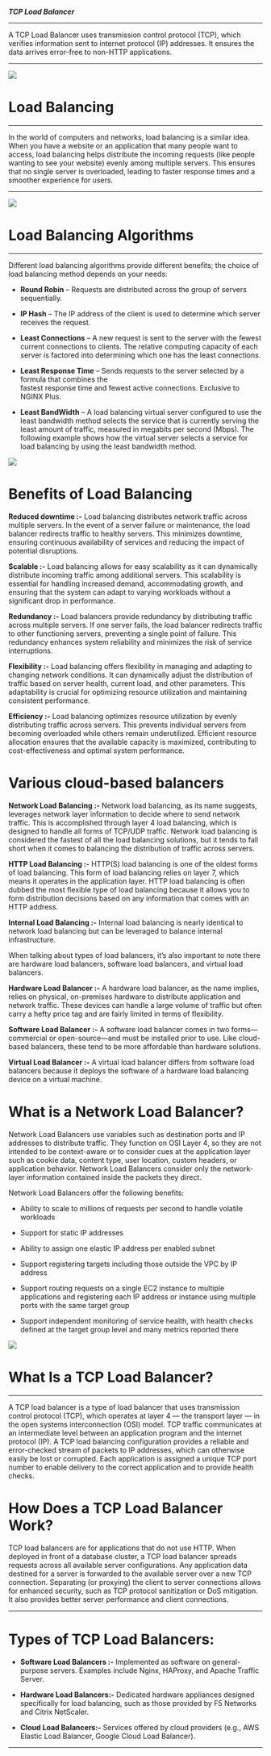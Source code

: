 **_TCP Load Balancer_**

****

A TCP Load Balancer uses transmission control protocol (TCP), which verifies information sent to internet protocol (IP) addresses. It ensures the data arrives error-free to non-HTTP applications.

****

![](https://lh7-us.googleusercontent.com/yWOAJO2D0tWzHnzta7JmGsxZAS6fuNbPIHcTiC3pZ2iuONANad3C7wkHLPVAHx8NLlYSTsC-trh4_CNeGPUNMyO-S9v6kdjqAhIe4b7YrPioVoJ2YtwQ2PxQge2ztQNm-bXtxJjWpnnmWJztWRRXz0w)


#

# **Load Balancing**

****

In the world of computers and networks, load balancing is a similar idea. When you have a website or an application that many people want to access, load balancing helps distribute the incoming requests (like people wanting to see your website) evenly among multiple servers. This ensures that no single server is overloaded, leading to faster response times and a smoother experience for users.

****

![](https://lh7-us.googleusercontent.com/WsYuX4vvObLLxAozx8BfbSvyldq6QqxiWBbsz-UobjKnjOT8DcaWaZvH2oP79sJ6h1I0QD_7uqR44pzjedXipJumTGOxsZvuoRIli-CvRmZqq8Zzdel9b1UmlBhXjSYX9IoQiFs1q1px5uObsEPOIEM)


#

#

# **Load Balancing Algorithms**

****

Different load balancing algorithms provide different benefits; the choice of load balancing method depends on your needs:

- **Round Robin** – Requests are distributed across the group of servers sequentially.

- **IP Hash** – The IP address of the client is used to determine which server receives the request.

- **Least Connections** – A new request is sent to the server with the fewest current connections to clients. The relative computing capacity of each server is factored into determining which one has the least connections.

- **Least Response Time** – Sends requests to the server selected by a formula that combines the\
  fastest response time and fewest active connections. Exclusive to NGINX Plus.

- **Least BandWidth** – A load balancing virtual server configured to use the least bandwidth method selects the service that is currently serving the least amount of traffic, measured in megabits per second (Mbps). The following example shows how the virtual server selects a service for load balancing by using the least bandwidth method.

![](https://lh7-us.googleusercontent.com/YttbbIDzDLAs8jFTlVojJsJFQhn4YLtul-kYEisLyRzSb-HlKTn5pGW1Yb3h7p543cdzScHK8msveT90hkvG0W6bhKZoz8igMAcP0uGzIY-p2XHUFXr0-1PnDHV6VX1L1H75FQP9VOnUTkEebp1OhbM)


#

#

#

# **Benefits of Load Balancing**

**Reduced downtime :-** Load balancing distributes network traffic across multiple servers. In the event of a server failure or maintenance, the load balancer redirects traffic to healthy servers. This minimizes downtime, ensuring continuous availability of services and reducing the impact of potential disruptions.

**Scalable :-** Load balancing allows for easy scalability as it can dynamically distribute incoming traffic among additional servers. This scalability is essential for handling increased demand, accommodating growth, and ensuring that the system can adapt to varying workloads without a significant drop in performance.

**Redundancy :-** Load balancers provide redundancy by distributing traffic across multiple servers. If one server fails, the load balancer redirects traffic to other functioning servers, preventing a single point of failure. This redundancy enhances system reliability and minimizes the risk of service interruptions.

**Flexibility :-** Load balancing offers flexibility in managing and adapting to changing network conditions. It can dynamically adjust the distribution of traffic based on server health, current load, and other parameters. This adaptability is crucial for optimizing resource utilization and maintaining consistent performance.

**Efficiency :-** Load balancing optimizes resource utilization by evenly distributing traffic across servers. This prevents individual servers from becoming overloaded while others remain underutilized. Efficient resource allocation ensures that the available capacity is maximized, contributing to cost-effectiveness and optimal system performance.


# **Various cloud-based balancers**

**Network Load Balancing :-** Network load balancing, as its name suggests, leverages network layer information to decide where to send network traffic. This is accomplished through layer 4 load balancing, which is designed to handle all forms of TCP/UDP traffic. Network load balancing is considered the fastest of all the load balancing solutions, but it tends to fall short when it comes to balancing the distribution of traffic across servers.

**HTTP Load Balancing :-** HTTP(S) load balancing is one of the oldest forms of load balancing. This form of load balancing relies on layer 7, which means it operates in the application layer. HTTP load balancing is often dubbed the most flexible type of load balancing because it allows you to form distribution decisions based on any information that comes with an HTTP address.

**Internal Load Balancing :-** Internal load balancing is nearly identical to network load balancing but can be leveraged to balance internal infrastructure.

When talking about types of load balancers, it’s also important to note there are hardware load balancers, software load balancers, and virtual load balancers.

**Hardware Load Balancer :-** A hardware load balancer, as the name implies, relies on physical, on-premises hardware to distribute application and network traffic. These devices can handle a large volume of traffic but often carry a hefty price tag and are fairly limited in terms of flexibility.

**Software Load Balancer :-** A software load balancer comes in two forms—commercial or open-source—and must be installed prior to use. Like cloud-based balancers, these tend to be more affordable than hardware solutions.

**Virtual Load Balancer :-** A virtual load balancer differs from software load balancers because it deploys the software of a hardware load balancing device on a virtual machine.


# **What is a Network Load Balancer?**

Network Load Balancers use variables such as destination ports and IP addresses to distribute traffic. They function on OSI Layer 4, so they are not intended to be context-aware or to consider cues at the application layer such as cookie data, content type, user location, custom headers, or application behavior. Network Load Balancers consider only the network-layer information contained inside the packets they direct.

Network Load Balancers offer the following benefits:

- Ability to scale to millions of requests per second to handle volatile workloads

- Support for static IP addresses

- Ability to assign one elastic IP address per enabled subnet

- Support registering targets including those outside the VPC by IP address

- Support routing requests on a single EC2 instance to multiple applications and registering each IP address or instance using multiple ports with the same target group

- Support independent monitoring of service health, with health checks defined at the target group level and many metrics reported there

![](https://lh7-us.googleusercontent.com/fyr3gGGzfNnjF13SKQlTVhiCQfU5Z4OxxVxi1SdENPVuKviDih0715Xye0E3RiznGIXMPBfyfVz63rEj9X_v1r5djOiZ_wiaJ8uybMU9lpa05LfryNvJTXGxwC--7hOts4opqtVFfMPXa6z8sgHeULc)


# **What Is a TCP Load Balancer?**

****

A TCP load balancer is a type of load balancer that uses transmission control protocol (TCP), which operates at layer 4 — the transport layer — in the open systems interconnection (OSI) model. TCP traffic communicates at an intermediate level between an application program and the internet protocol (IP). A TCP load balancing configuration provides a reliable and error-checked stream of packets to IP addresses, which can otherwise easily be lost or corrupted. Each application is assigned a unique TCP port number to enable delivery to the correct application and to provide health checks.


#

# **How Does a TCP Load Balancer Work?**

TCP load balancers are for applications that do not use HTTP. When deployed in front of a database cluster, a TCP load balancer spreads requests across all available server configurations. Any application data destined for a server is forwarded to the available server over a new TCP connection. Separating (or proxying) the client to server connections allows for enhanced security, such as TCP protocol sanitization or DoS mitigation. It also provides better server performance and client connections.

****


# **Types of TCP Load Balancers:**

- **Software Load Balancers :-** Implemented as software on general-purpose servers. Examples include Nginx, HAProxy, and Apache Traffic Server.

- **Hardware Load Balancers:-** Dedicated hardware appliances designed specifically for load balancing, such as those provided by F5 Networks and Citrix NetScaler.

- **Cloud Load Balancers:-** Services offered by cloud providers (e.g., AWS Elastic Load Balancer, Google Cloud Load Balancer).

****

